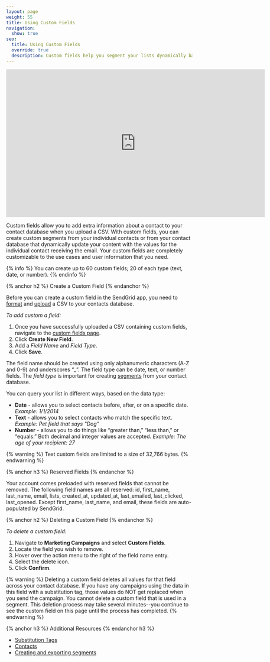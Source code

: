 ```yaml
---
layout: page
weight: 55
title: Using Custom Fields
navigation:
  show: true
seo:
  title: Using Custom Fields
  override: true
  description: Custom fields help you segment your lists dynamically based on your user information.
---
```


<iframe src="https://player.vimeo.com/video/120709155" width="700" height="400" frameborder="0" webkitallowfullscreen mozallowfullscreen allowfullscreen></iframe>

Custom fields allow you to add extra information about a contact to your contact database when you upload a CSV. With custom fields, you can create custom segments from your individual contacts or from your contact database that dynamically update your content with the values for the individual contact receiving the email. Your custom fields are completely customizable to the use cases and user information that you need.

{% info %}
You can create up to 60 custom fields; 20 of each type (text, date, or number).
{% endinfo %}

{% anchor h2 %}
Create a Custom Field
{% endanchor %}

Before you can create a custom field in the SendGrid app, you need to [format](https://sendgrid.com/docs/User_Guide/Marketing_Campaigns/contacts.html#-Formatting-a-CSV) and [upload](https://sendgrid.com/docs/User_Guide/Marketing_Campaigns/contacts.html#-Uploading-a-CSV) a CSV to your contacts database. 

*To add custom a field:* 

1. Once you have successfully uploaded a CSV containing custom fields, navigate to the [custom fields page]({{site.marketing_campaigns_url}}/custom_fields).  
1. Click **Create New Field**. 
1. Add a *Field Name* and *Field Type*. 
1. Click **Save**. 

The field name should be created using only alphanumeric characters (A-Z and 0-9) and underscores “_”. The field type can
be date, text, or number fields. The *field type* is important for creating [segments](https://sendgrid.com/docs/User_Guide/Marketing_Campaigns/lists.html) from your contact
database. 

You can query your list in different ways, based on the data type:

* **Date** - allows you to select contacts before, after, or on a specific date. *Example: 1/1/2014*
* **Text** - allows you to select contacts who match the specific text. *Example: Pet field that says "Dog"*
* **Number** - allows you to do things like “greater than,” “less than,” or “equals.” Both decimal and integer values are accepted. *Example: The age of your recipient: 27*

{% warning %}
Text custom fields are limited to a size of 32,766 bytes.
{% endwarning %}

{% anchor h3 %}
Reserved Fields
{% endanchor %}

Your account comes preloaded with reserved fields that cannot be removed. The following field names are all reserved: id, first_name, last_name, email, lists, created_at, updated_at, last_emailed, last_clicked, last_opened. Except first_name, last_name, and email, these fields are auto-populated by SendGrid. 

{% anchor h2 %}
Deleting a Custom Field
{% endanchor %}

*To delete a custom field:*

1. Navigate to **Marketing Campaigns** and select **Custom Fields**.
1. Locate the field you wish to remove.
1. Hover over the action menu to the right of the field name entry.
1. Select the delete icon. 
1. Click **Confirm**.

{% warning %}
Deleting a custom field deletes all values for that field across your contact database. If you have any campaigns using the data in this field with a substitution tag, those values do NOT get replaced when you send the campaign. You cannot delete a custom field that is used in a segment. This deletion process may take several minutes--you continue to see the custom field on this page until the process has completed.
{% endwarning %}

{% anchor h3 %}
Additional Resources
{% endanchor h3 %}

- [Substitution Tags](https://sendgrid.com/docs/User_Guide/Marketing_Campaigns/design_editor.html#-Using-Substitution-Tags)
- [Contacts](https://sendgrid.com/docs/User_Guide/Marketing_Campaigns/contacts.html)
- [Creating and exporting segments](https://sendgrid.com/docs/User_Guide/Marketing_Campaigns/lists.html)
